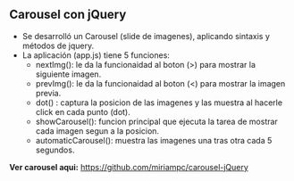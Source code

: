 ## Carousel con jQuery

- Se desarrolló un Carousel (slide de imagenes), aplicando sintaxis y métodos de jquery.
- La aplicación (app.js) tiene 5 funciones:
  - nextImg(): le da la funcionaidad al boton (>) para mostrar la siguiente imagen.
  - prevImg(): le da la funcionaidad al boton (<) para mostrar la imagen previa.
  - dot() : captura la posicion de las imagenes y las muestra al hacerle click en cada punto (dot).
  - showCarousel(): funcion principal que ejecuta la tarea de mostrar cada imagen segun a la posicion.
  - automaticCarousel(): muestra las imagenes una tras otra cada 5 segundos.



**Ver carousel aqui:** https://github.com/miriampc/carousel-jQuery
